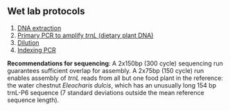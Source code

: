 ## Wet lab protocols

1. [DNA extraction](https://github.com/bpetrone/trnL-pipeline/blob/master/protocols/1_dna_extraction.md) 
2. [Primary PCR to amplify *trnL* (dietary plant DNA)](https://github.com/bpetrone/trnL-pipeline/blob/master/protocols/2_primary_pcr.md)   
3. [Dilution](https://github.com/bpetrone/trnL-pipeline/blob/master/protocols/3_dilution.md) 
4. [Indexing PCR](https://github.com/bpetrone/trnL-pipeline/blob/master/protocols/4_indexing_pcr.md) 

**Recommendations for sequencing**:
A 2x150bp (300 cycle) sequencing run guarantees sufficient overlap for assembly. A 2x75bp (150 cycle) run enables assembly of *trnL* reads from all but one food plant in the reference: the water chestnut *Eleocharis dulcis*, which has an unusually long 154 bp trnL-P6 sequence (7 standard deviations outside the mean reference sequence length). 
